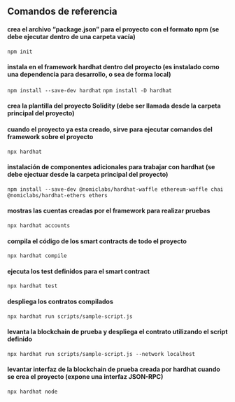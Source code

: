 ## Comandos de referencia

#### crea el archivo “package.json” para el proyecto con el formato npm (se debe ejecutar dentro de una carpeta vacía)
`npm init`

#### instala en el framework hardhat dentro del proyecto (es instalado como una dependencia para desarrollo, o sea de forma local)
`npm install --save-dev hardhat`
`npm install -D hardhat`

#### crea la plantilla del proyecto Solidity (debe ser llamada desde la carpeta principal del proyecto)
#### cuando el proyecto ya esta creado, sirve para ejecutar comandos del framework sobre el proyecto
`npx hardhat`

#### instalación de componentes adicionales para trabajar con hardhat (se debe ejectuar desde la carpeta principal del proyecto)
`npm install --save-dev @nomiclabs/hardhat-waffle ethereum-waffle chai @nomiclabs/hardhat-ethers ethers`

#### mostras las cuentas creadas por el framework para realizar pruebas
`npx hardhat accounts`

#### compila el código de los smart contracts de todo el proyecto
`npx hardhat compile`

#### ejecuta los test definidos para el smart contract
`npx hardhat test`

#### despliega los contratos compilados
`npx hardhat run scripts/sample-script.js`

#### levanta la blockchain de prueba y despliega el contrato utilizando el script definido
`npx hardhat run scripts/sample-script.js --network localhost`

#### levantar interfaz de la blockchain de prueba creada por hardhat cuando se crea el proyecto (expone una interfaz JSON-RPC)
`npx hardhat node`



